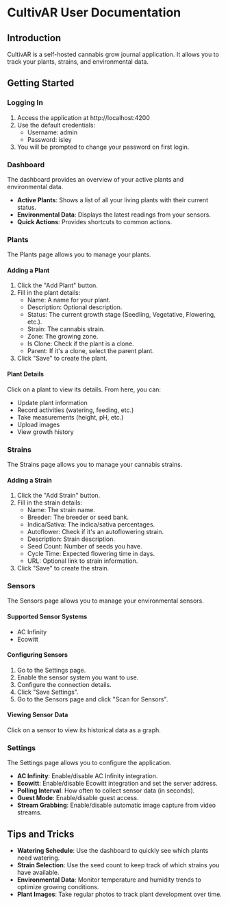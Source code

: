 # CultivAR User Documentation

## Introduction

CultivAR is a self-hosted cannabis grow journal application. It allows you to track your plants, strains, and environmental data.

## Getting Started

### Logging In

1. Access the application at http://localhost:4200
2. Use the default credentials:
   - Username: admin
   - Password: isley
3. You will be prompted to change your password on first login.

### Dashboard

The dashboard provides an overview of your active plants and environmental data.

- **Active Plants**: Shows a list of all your living plants with their current status.
- **Environmental Data**: Displays the latest readings from your sensors.
- **Quick Actions**: Provides shortcuts to common actions.

### Plants

The Plants page allows you to manage your plants.

#### Adding a Plant

1. Click the "Add Plant" button.
2. Fill in the plant details:
   - Name: A name for your plant.
   - Description: Optional description.
   - Status: The current growth stage (Seedling, Vegetative, Flowering, etc.).
   - Strain: The cannabis strain.
   - Zone: The growing zone.
   - Is Clone: Check if the plant is a clone.
   - Parent: If it's a clone, select the parent plant.
3. Click "Save" to create the plant.

#### Plant Details

Click on a plant to view its details. From here, you can:

- Update plant information
- Record activities (watering, feeding, etc.)
- Take measurements (height, pH, etc.)
- Upload images
- View growth history

### Strains

The Strains page allows you to manage your cannabis strains.

#### Adding a Strain

1. Click the "Add Strain" button.
2. Fill in the strain details:
   - Name: The strain name.
   - Breeder: The breeder or seed bank.
   - Indica/Sativa: The indica/sativa percentages.
   - Autoflower: Check if it's an autoflowering strain.
   - Description: Strain description.
   - Seed Count: Number of seeds you have.
   - Cycle Time: Expected flowering time in days.
   - URL: Optional link to strain information.
3. Click "Save" to create the strain.

### Sensors

The Sensors page allows you to manage your environmental sensors.

#### Supported Sensor Systems

- AC Infinity
- Ecowitt

#### Configuring Sensors

1. Go to the Settings page.
2. Enable the sensor system you want to use.
3. Configure the connection details.
4. Click "Save Settings".
5. Go to the Sensors page and click "Scan for Sensors".

#### Viewing Sensor Data

Click on a sensor to view its historical data as a graph.

### Settings

The Settings page allows you to configure the application.

- **AC Infinity**: Enable/disable AC Infinity integration.
- **Ecowitt**: Enable/disable Ecowitt integration and set the server address.
- **Polling Interval**: How often to collect sensor data (in seconds).
- **Guest Mode**: Enable/disable guest access.
- **Stream Grabbing**: Enable/disable automatic image capture from video streams.

## Tips and Tricks

- **Watering Schedule**: Use the dashboard to quickly see which plants need watering.
- **Strain Selection**: Use the seed count to keep track of which strains you have available.
- **Environmental Data**: Monitor temperature and humidity trends to optimize growing conditions.
- **Plant Images**: Take regular photos to track plant development over time.
